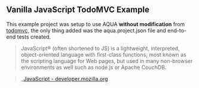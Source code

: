 ## Vanilla JavaScript TodoMVC Example

This example project was setup to use AQUA **without modification** from [todomvc](https://github.com/tastejs/todomvc/tree/gh-pages/vanilla-examples/vanillajs), the only thing added was the aqua.project.json file and end-to-end tests created.

> JavaScript® (often shortened to JS) is a lightweight, interpreted, object-oriented language with first-class functions, most known as the scripting language for Web pages, but used in many non-browser environments as well such as node.js or Apache CouchDB.

> _[JavaScript - developer.mozilla.org](http://developer.mozilla.org/en-US/docs/JavaScript)

